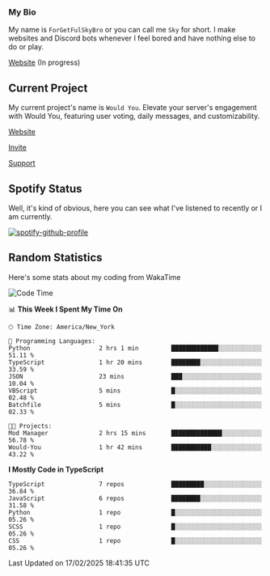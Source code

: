 ### My Bio 

My name is `ForGetFulSkyBro` or you can call me `Sky` for short. I make websites and Discord bots whenever I feel bored and have nothing else to do or play.

[Website](https://forgetful.vercel.app) (In progress)

## Current Project

My current project's name is `Would You`. Elevate your server's engagement with Would You, featuring user voting, daily messages, and customizability.

[Website](https://wouldyoubot.gg)

[Invite](https://wouldyoubot.gg/invite)

[Support](https://wouldyoubot.gg/discord)

## Spotify Status

Well, it's kind of obvious, here you can see what I've listened to recently or I am currently.

[![spotify-github-profile](https://spotify-github-profile.kittinanx.com/api/view?uid=8fw8wluifdebs12yo4k3j0h6c&cover_image=true&theme=novatorem&show_offline=false&background_color=121212&interchange=false&bar_color=53b14f&bar_color_cover=false)](https://github.com/kittinan/spotify-github-profile)


## Random Statistics

Here's some stats about my coding from WakaTime

<!--START_SECTION:waka-->
![Code Time](http://img.shields.io/badge/Code%20Time-1%2C458%20hrs%2010%20mins-blue)

📊 **This Week I Spent My Time On** 

```text
🕑︎ Time Zone: America/New_York

💬 Programming Languages: 
Python                   2 hrs 1 min         █████████████░░░░░░░░░░░░   51.11 % 
TypeScript               1 hr 20 mins        ████████░░░░░░░░░░░░░░░░░   33.59 % 
JSON                     23 mins             ███░░░░░░░░░░░░░░░░░░░░░░   10.04 % 
VBScript                 5 mins              █░░░░░░░░░░░░░░░░░░░░░░░░   02.48 % 
Batchfile                5 mins              █░░░░░░░░░░░░░░░░░░░░░░░░   02.33 % 

🐱‍💻 Projects: 
Mod Manager              2 hrs 15 mins       ██████████████░░░░░░░░░░░   56.78 % 
Would-You                1 hr 42 mins        ███████████░░░░░░░░░░░░░░   43.22 % 
```

**I Mostly Code in TypeScript** 

```text
TypeScript               7 repos             █████████░░░░░░░░░░░░░░░░   36.84 % 
JavaScript               6 repos             ████████░░░░░░░░░░░░░░░░░   31.58 % 
Python                   1 repo              █░░░░░░░░░░░░░░░░░░░░░░░░   05.26 % 
SCSS                     1 repo              █░░░░░░░░░░░░░░░░░░░░░░░░   05.26 % 
CSS                      1 repo              █░░░░░░░░░░░░░░░░░░░░░░░░   05.26 % 
```




 Last Updated on 17/02/2025 18:41:35 UTC
<!--END_SECTION:waka-->
